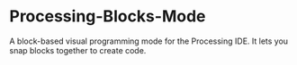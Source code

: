 Processing-Blocks-Mode
======================

A block-based visual programming mode for the Processing IDE. It lets you snap blocks together to create code.